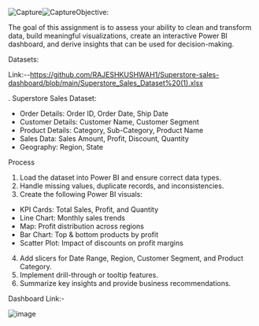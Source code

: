 ![Capture](https://github.com/user-attachments/assets/0ed4e456-3cfd-4b20-8dc0-8ef61d325b93)![Capture](https://github.com/user-attachments/assets/dc11914b-c280-4551-8008-68a27fb57e37)Objective:

The goal of this assignment is to assess your ability to clean and transform data, build meaningful
visualizations, create an interactive Power BI dashboard, and derive insights that can be used for
decision-making.

Datasets:  

Link:--https://github.com/RAJESHKUSHWAH1/Superstore-sales-dashboard/blob/main/Superstore_Sales_Dataset%20(1).xlsx

. Superstore Sales Dataset:
- Order Details: Order ID, Order Date, Ship Date
- Customer Details: Customer Name, Customer Segment
- Product Details: Category, Sub-Category, Product Name
- Sales Data: Sales Amount, Profit, Discount, Quantity
- Geography: Region, State

Process

1. Load the dataset into Power BI and ensure correct data types.
2. Handle missing values, duplicate records, and inconsistencies.
3. Create the following Power BI visuals:
- KPI Cards: Total Sales, Profit, and Quantity
- Line Chart: Monthly sales trends
- Map: Profit distribution across regions
- Bar Chart: Top & bottom products by profit
- Scatter Plot: Impact of discounts on profit margins
4. Add slicers for Date Range, Region, Customer Segment, and Product Category.
5. Implement drill-through or tooltip features.
6. Summarize key insights and provide business recommendations.

Dashboard Link:-

  ![image](https://github.com/user-attachments/assets/3f40171f-81dc-4be5-802d-d95a2f27ecf0)












  
